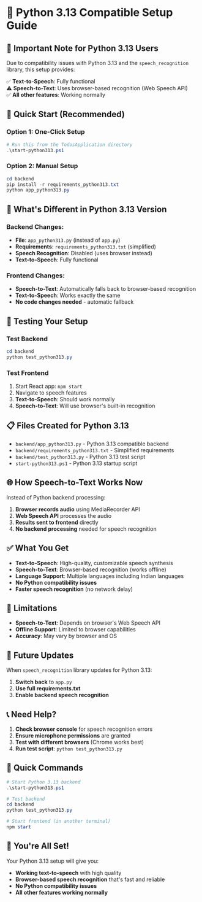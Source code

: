 # 🐍 Python 3.13 Compatible Setup Guide

## 🚨 **Important Note for Python 3.13 Users**

Due to compatibility issues with Python 3.13 and the `speech_recognition` library, this setup provides:

✅ **Text-to-Speech**: Fully functional  
⚠️ **Speech-to-Text**: Uses browser-based recognition (Web Speech API)  
✅ **All other features**: Working normally  

## 🚀 **Quick Start (Recommended)**

### **Option 1: One-Click Setup**
```powershell
# Run this from the TodosApplication directory
.\start-python313.ps1
```

### **Option 2: Manual Setup**
```powershell
cd backend
pip install -r requirements_python313.txt
python app_python313.py
```

## 🔧 **What's Different in Python 3.13 Version**

### **Backend Changes:**
- **File**: `app_python313.py` (instead of `app.py`)
- **Requirements**: `requirements_python313.txt` (simplified)
- **Speech Recognition**: Disabled (uses browser instead)
- **Text-to-Speech**: Fully functional

### **Frontend Changes:**
- **Speech-to-Text**: Automatically falls back to browser-based recognition
- **Text-to-Speech**: Works exactly the same
- **No code changes needed** - automatic fallback

## 🧪 **Testing Your Setup**

### **Test Backend**
```powershell
cd backend
python test_python313.py
```

### **Test Frontend**
1. Start React app: `npm start`
2. Navigate to speech features
3. **Text-to-Speech**: Should work normally
4. **Speech-to-Text**: Will use browser's built-in recognition

## 📋 **Files Created for Python 3.13**

- `backend/app_python313.py` - Python 3.13 compatible backend
- `backend/requirements_python313.txt` - Simplified requirements
- `backend/test_python313.py` - Python 3.13 test script
- `start-python313.ps1` - Python 3.13 startup script

## 🌐 **How Speech-to-Text Works Now**

Instead of Python backend processing:
1. **Browser records audio** using MediaRecorder API
2. **Web Speech API** processes the audio
3. **Results sent to frontend** directly
4. **No backend processing** needed for speech recognition

## ✅ **What You Get**

- **Text-to-Speech**: High-quality, customizable speech synthesis
- **Speech-to-Text**: Browser-based recognition (works offline)
- **Language Support**: Multiple languages including Indian languages
- **No Python compatibility issues**
- **Faster speech recognition** (no network delay)

## 🚨 **Limitations**

- **Speech-to-Text**: Depends on browser's Web Speech API
- **Offline Support**: Limited to browser capabilities
- **Accuracy**: May vary by browser and OS

## 🔄 **Future Updates**

When `speech_recognition` library updates for Python 3.13:
1. **Switch back** to `app.py`
2. **Use full requirements.txt**
3. **Enable backend speech recognition**

## 📞 **Need Help?**

1. **Check browser console** for speech recognition errors
2. **Ensure microphone permissions** are granted
3. **Test with different browsers** (Chrome works best)
4. **Run test script**: `python test_python313.py`

## 🎯 **Quick Commands**

```powershell
# Start Python 3.13 backend
.\start-python313.ps1

# Test backend
cd backend
python test_python313.py

# Start frontend (in another terminal)
npm start
```

## 🎉 **You're All Set!**

Your Python 3.13 setup will give you:
- **Working text-to-speech** with high quality
- **Browser-based speech recognition** that's fast and reliable
- **No Python compatibility issues**
- **All other features working normally**











